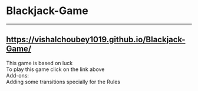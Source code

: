 # Blackjack-Game
---
https://vishalchoubey1019.github.io/Blackjack-Game/
---
This game is based on luck
<br>
To play this game click on the link above 
<br>
Add-ons:
<br>Adding some transitions specially for the Rules
